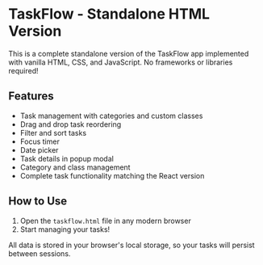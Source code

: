 
# TaskFlow - Standalone HTML Version

This is a complete standalone version of the TaskFlow app implemented with vanilla HTML, CSS, and JavaScript. No frameworks or libraries required!

## Features
- Task management with categories and custom classes
- Drag and drop task reordering
- Filter and sort tasks
- Focus timer
- Date picker
- Task details in popup modal
- Category and class management
- Complete task functionality matching the React version

## How to Use
1. Open the `taskflow.html` file in any modern browser
2. Start managing your tasks!

All data is stored in your browser's local storage, so your tasks will persist between sessions.
